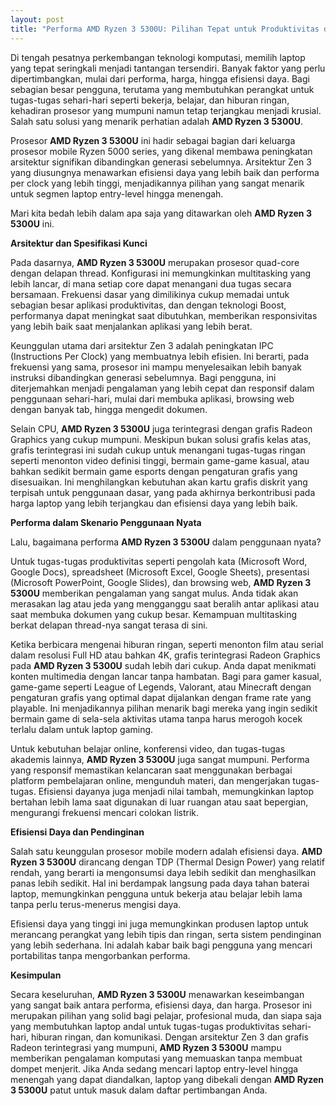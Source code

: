 ```yaml
---
layout: post
title: "Performa AMD Ryzen 3 5300U: Pilihan Tepat untuk Produktivitas dan Hiburan Ringan"
---
```


Di tengah pesatnya perkembangan teknologi komputasi, memilih laptop yang tepat seringkali menjadi tantangan tersendiri. Banyak faktor yang perlu dipertimbangkan, mulai dari performa, harga, hingga efisiensi daya. Bagi sebagian besar pengguna, terutama yang membutuhkan perangkat untuk tugas-tugas sehari-hari seperti bekerja, belajar, dan hiburan ringan, kehadiran prosesor yang mumpuni namun tetap terjangkau menjadi krusial. Salah satu solusi yang menarik perhatian adalah **AMD Ryzen 3 5300U**.

Prosesor **AMD Ryzen 3 5300U** ini hadir sebagai bagian dari keluarga prosesor mobile Ryzen 5000 series, yang dikenal membawa peningkatan arsitektur signifikan dibandingkan generasi sebelumnya. Arsitektur Zen 3 yang diusungnya menawarkan efisiensi daya yang lebih baik dan performa per clock yang lebih tinggi, menjadikannya pilihan yang sangat menarik untuk segmen laptop entry-level hingga menengah.

Mari kita bedah lebih dalam apa saja yang ditawarkan oleh **AMD Ryzen 3 5300U** ini.

**Arsitektur dan Spesifikasi Kunci**

Pada dasarnya, **AMD Ryzen 3 5300U** merupakan prosesor quad-core dengan delapan thread. Konfigurasi ini memungkinkan multitasking yang lebih lancar, di mana setiap core dapat menangani dua tugas secara bersamaan. Frekuensi dasar yang dimilikinya cukup memadai untuk sebagian besar aplikasi produktivitas, dan dengan teknologi Boost, performanya dapat meningkat saat dibutuhkan, memberikan responsivitas yang lebih baik saat menjalankan aplikasi yang lebih berat.

Keunggulan utama dari arsitektur Zen 3 adalah peningkatan IPC (Instructions Per Clock) yang membuatnya lebih efisien. Ini berarti, pada frekuensi yang sama, prosesor ini mampu menyelesaikan lebih banyak instruksi dibandingkan generasi sebelumnya. Bagi pengguna, ini diterjemahkan menjadi pengalaman yang lebih cepat dan responsif dalam penggunaan sehari-hari, mulai dari membuka aplikasi, browsing web dengan banyak tab, hingga mengedit dokumen.

Selain CPU, **AMD Ryzen 3 5300U** juga terintegrasi dengan grafis Radeon Graphics yang cukup mumpuni. Meskipun bukan solusi grafis kelas atas, grafis terintegrasi ini sudah cukup untuk menangani tugas-tugas ringan seperti menonton video definisi tinggi, bermain game-game kasual, atau bahkan sedikit bermain game esports dengan pengaturan grafis yang disesuaikan. Ini menghilangkan kebutuhan akan kartu grafis diskrit yang terpisah untuk penggunaan dasar, yang pada akhirnya berkontribusi pada harga laptop yang lebih terjangkau dan efisiensi daya yang lebih baik.

**Performa dalam Skenario Penggunaan Nyata**

Lalu, bagaimana performa **AMD Ryzen 3 5300U** dalam penggunaan nyata?

Untuk tugas-tugas produktivitas seperti pengolah kata (Microsoft Word, Google Docs), spreadsheet (Microsoft Excel, Google Sheets), presentasi (Microsoft PowerPoint, Google Slides), dan browsing web, **AMD Ryzen 3 5300U** memberikan pengalaman yang sangat mulus. Anda tidak akan merasakan lag atau jeda yang mengganggu saat beralih antar aplikasi atau saat membuka dokumen yang cukup besar. Kemampuan multitasking berkat delapan thread-nya sangat terasa di sini.

Ketika berbicara mengenai hiburan ringan, seperti menonton film atau serial dalam resolusi Full HD atau bahkan 4K, grafis terintegrasi Radeon Graphics pada **AMD Ryzen 3 5300U** sudah lebih dari cukup. Anda dapat menikmati konten multimedia dengan lancar tanpa hambatan. Bagi para gamer kasual, game-game seperti League of Legends, Valorant, atau Minecraft dengan pengaturan grafis yang optimal dapat dijalankan dengan frame rate yang playable. Ini menjadikannya pilihan menarik bagi mereka yang ingin sedikit bermain game di sela-sela aktivitas utama tanpa harus merogoh kocek terlalu dalam untuk laptop gaming.

Untuk kebutuhan belajar online, konferensi video, dan tugas-tugas akademis lainnya, **AMD Ryzen 3 5300U** juga sangat mumpuni. Performa yang responsif memastikan kelancaran saat menggunakan berbagai platform pembelajaran online, mengunduh materi, dan mengerjakan tugas-tugas. Efisiensi dayanya juga menjadi nilai tambah, memungkinkan laptop bertahan lebih lama saat digunakan di luar ruangan atau saat bepergian, mengurangi frekuensi mencari colokan listrik.

**Efisiensi Daya dan Pendinginan**

Salah satu keunggulan prosesor mobile modern adalah efisiensi daya. **AMD Ryzen 3 5300U** dirancang dengan TDP (Thermal Design Power) yang relatif rendah, yang berarti ia mengonsumsi daya lebih sedikit dan menghasilkan panas lebih sedikit. Hal ini berdampak langsung pada daya tahan baterai laptop, memungkinkan pengguna untuk bekerja atau belajar lebih lama tanpa perlu terus-menerus mengisi daya.

Efisiensi daya yang tinggi ini juga memungkinkan produsen laptop untuk merancang perangkat yang lebih tipis dan ringan, serta sistem pendinginan yang lebih sederhana. Ini adalah kabar baik bagi pengguna yang mencari portabilitas tanpa mengorbankan performa.

**Kesimpulan**

Secara keseluruhan, **AMD Ryzen 3 5300U** menawarkan keseimbangan yang sangat baik antara performa, efisiensi daya, dan harga. Prosesor ini merupakan pilihan yang solid bagi pelajar, profesional muda, dan siapa saja yang membutuhkan laptop andal untuk tugas-tugas produktivitas sehari-hari, hiburan ringan, dan komunikasi. Dengan arsitektur Zen 3 dan grafis Radeon terintegrasi yang mumpuni, **AMD Ryzen 3 5300U** mampu memberikan pengalaman komputasi yang memuaskan tanpa membuat dompet menjerit. Jika Anda sedang mencari laptop entry-level hingga menengah yang dapat diandalkan, laptop yang dibekali dengan **AMD Ryzen 3 5300U** patut untuk masuk dalam daftar pertimbangan Anda.
